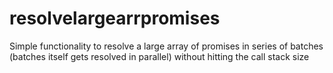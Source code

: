 # resolvelargearrpromises

Simple functionality to resolve a large array of promises in series of batches (batches itself gets resolved in parallel) without hitting the call stack size
